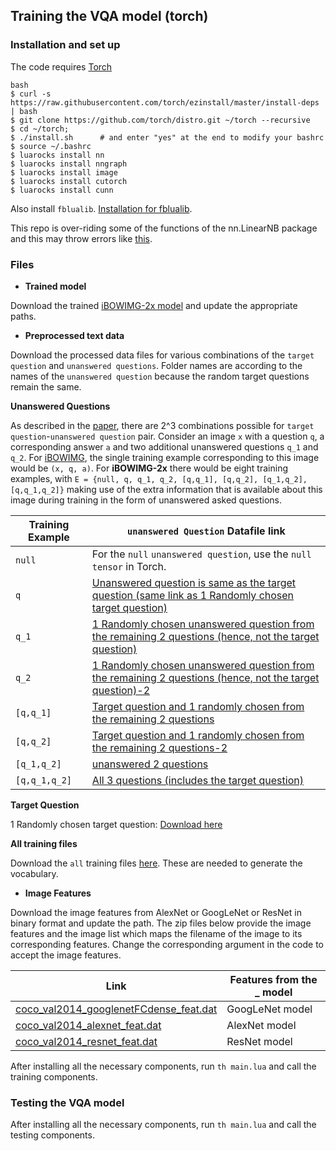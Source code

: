 
## Training the VQA model (torch)

### Installation and set up

The code requires [Torch](http://torch.ch/docs/getting-started.html)

```
bash
$ curl -s https://raw.githubusercontent.com/torch/ezinstall/master/install-deps | bash
$ git clone https://github.com/torch/distro.git ~/torch --recursive
$ cd ~/torch; 
$ ./install.sh      # and enter "yes" at the end to modify your bashrc
$ source ~/.bashrc
$ luarocks install nn
$ luarocks install nngraph 
$ luarocks install image 
$ luarocks install cutorch
$ luarocks install cunn
```
Also install `fblualib`. [Installation for fblualib](https://github.com/facebook/fblualib).

This repo is over-riding some of the functions of the nn.LinearNB package and this may throw errors like [this](https://github.com/kaishengtai/torch-ntm/issues/8).

### Files

+ **Trained model**

Download the trained [iBOWIMG-2x model](https://cmu.box.com/s/84ujxt8pppazu6yof7xiwi2qkdiywjgs) and update the appropriate paths.

+ **Preprocessed text data**

Download the processed data files for various combinations of the `target question` and `unanswered questions`. Folder names are according to the names of the `unanswered question` because the random target questions remain the same.

**Unanswered Questions**

As described in the [paper](), there are 2^3 combinations possible for `target question`-`unanswered question` pair. Consider an image `x` with a question `q`, a corresponding answer `a` and two additional unanswered questions `q_1` and `q_2`. For [iBOWIMG](https://github.com/metalbubble/VQAbaseline), the single training example corresponding to this image would be `(x, q, a)`. For **iBOWIMG-2x** there would be eight training examples, with `E = {null, q, q_1, q_2, [q,q_1], [q,q_2], [q_1,q_2], [q,q_1,q_2]}` making use of the extra information that is available about this image during training in the form of unanswered asked questions. 


|Training Example| `unanswered Question` Datafile link |
|--|-|
|`null`| For the `null` `unanswered question`, use the `null tensor` in Torch. |
| `q`| [Unanswered question is same as the target question (same link as 1 Randomly chosen target question)](https://cmu.box.com/s/ht8zjwik7n9atq36p0dcd7x3w87f5x8k) 
|`q_1`|[1 Randomly chosen unanswered question from the remaining 2 questions (hence, not the target question)](https://cmu.box.com/s/uqtwafj6agp5ilmib58faxxoi7yhfsj0) |
| `q_2`| [1 Randomly chosen unanswered question from the remaining 2 questions (hence, not the target question)-2](https://cmu.box.com/s/5akxvquu45q93z1ler8ow042lgux49nx) | 
|`[q,q_1]`| [Target question and 1 randomly chosen from the remaining 2 questions](https://cmu.box.com/s/zt37h3yf5c2pum2ua4gb1owpa48qpzjn) | 
| `[q,q_2]`| [Target question and 1 randomly chosen from the remaining 2 questions-2](https://cmu.box.com/s/hp6uzb858ka4cbinb389vqhw1d7xxppo) | 
| `[q_1,q_2]`| [unanswered 2 questions](https://cmu.box.com/s/7594vv6v5lm0548vh7f180svxqbge232) | 
| `[q,q_1,q_2]` | [All 3 questions (includes the target question)](https://cmu.box.com/s/tlcqdrr6fa2v3i2lrukj3wn3a8qkood5) |

**Target Question**

1 Randomly chosen target question: [Download here](https://cmu.box.com/s/ht8zjwik7n9atq36p0dcd7x3w87f5x8k)

**All training files**

Download the `all` training files [here](https://cmu.box.com/s/v148z8qik8xicj9pjdvsyhwt2irezo4o). These are needed to generate the vocabulary.

+ **Image Features**

Download the image features from AlexNet or GoogLeNet or ResNet in binary format and update the path. The zip files below provide the image features and the image list which maps the filename of the image to its corresponding features. Change the corresponding argument in the code to accept the image features.

|Link|Features from the _ model|
|-|-|
|[coco_val2014_googlenetFCdense_feat.dat](http://visualqa.csail.mit.edu/data_vqa_feat.zip) | GoogLeNet model |
|[coco_val2014_alexnet_feat.dat](https://cmu.box.com/s/1zjrnmv3nma4n1590gdmf6yx6gf0ungy) | AlexNet model |
|[coco_val2014_resnet_feat.dat](https://cmu.box.com/s/806eubldsk01qxoi1fgf1t6wknyctw5r) |  ResNet model |

After installing all the necessary components, run `th main.lua` and call the training components.


### Testing the VQA model

After installing all the necessary components, run `th main.lua` and call the testing components.

